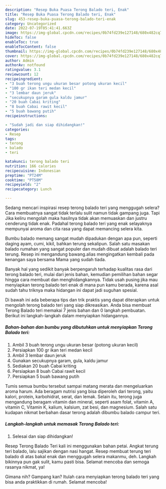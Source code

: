 ```yaml
---
description: "Resep Buka Puasa Terong Balado teri, Enak"
title: "Resep Buka Puasa Terong Balado teri, Enak"
slug: 453-resep-buka-puasa-terong-balado-teri-enak
category: Uncategorized
date: 2022-07-19T05:41:41.663Z
image: https://img-global.cpcdn.com/recipes/0b74fd239e127148/680x482cq70/terong-balado-teri-foto-resep-utama.jpg
hideToc: false
enableToc: true
enableTocContent: false
thumbnail: https://img-global.cpcdn.com/recipes/0b74fd239e127148/680x482cq70/terong-balado-teri-foto-resep-utama.jpg
cover: https://img-global.cpcdn.com/recipes/0b74fd239e127148/680x482cq70/terong-balado-teri-foto-resep-utama.jpg
author: Admin
authorAv: notfound
ratingvalue: 3.1
reviewcount: 12
recipeingredient:
- "3 buah terong ungu ukuran besar potong ukuran kecil"
- "100 gr ikan teri medan kecil"
- "3 lembar daun jeruk"
- "secukupnya garam gula kaldu jamur"
- "20 buah Cabai kriting"
- "8 buah Cabai rawit kecil"
- "5 buah bawang putih"
recipeinstructions:

- "Sudah jadi dan siap dihidangkan!"
categories:
- Resep
tags:
- terong
- balado
- teri

katakunci: terong balado teri 
nutrition: 166 calories
recipecuisine: Indonesian
preptime: "PT24M"
cooktime: "PT58M"
recipeyield: "2"
recipecategory: Lunch

---
```



Sedang mencari inspirasi resep terong balado teri yang menggugah selera? Cara membuatnya sangat tidak terlalu sulit namun tidak gampang juga. Tapi Jika keliru mengolah maka hasilnya tidak akan memuaskan dan justru cenderung tidak enak. Padahal terong balado teri yang enak selayaknya mempunyai aroma dan cita rasa yang dapat memancing selera kita.


Bumbu balado memang sangat mudah dipadukan dengan apa pun, seperti daging ayam, cumi, kikil, bahkan terung sekalipun. Salah satu masakan balado rumahan yang sangat populer dan mudah dibuat adalah balado teri terung. Resep ini mengandung bawang.alias mengingatkan kembali pada kenangan saya bersama Mama yang sudah tiada.

Banyak hal yang sedikit banyak berpengaruh terhadap kualitas rasa dari terong balado teri, mulai dari jenis bahan, kemudian pemilihan bahan segar hingga cara membuat dan menghidangkannya. Tidak usah pusing jika mau menyiapkan terong balado teri enak di mana pun kamu berada, karena asal sudah tahu triknya maka hidangan ini dapat jadi suguhan spesial.


Di bawah ini ada beberapa tips dan trik praktis yang dapat diterapkan untuk mengolah terong balado teri yang siap dikreasikan. Anda bisa membuat Terong Balado teri memakai 7 jenis bahan dan 0 langkah pembuatan. Berikut ini langkah-langkah dalam menyiapkan hidangannya.

<!--inarticleads1-->

##### Bahan-bahan dan bumbu yang dibutuhkan untuk menyiapkan Terong Balado teri:

1. Ambil 3 buah terong ungu ukuran besar (potong ukuran kecil)
1. Persiapkan 100 gr ikan teri medan kecil
1. Ambil 3 lembar daun jeruk
1. Gunakan secukupnya garam, gula, kaldu jamur
1. Sediakan 20 buah Cabai kriting
1. Persiapkan 8 buah Cabai rawit kecil
1. Persiapkan 5 buah bawang putih


Tumis semua bumbu tersebut sampai matang merata dan mengeluarkan aroma harum. Ada beragam nutrisi yang bisa diperoleh dari terong, yaitu kalori, protein, karbohidrat, serat, dan lemak. Selain itu, terong juga mengandung beragam vitamin dan mineral, seperti asam folat, vitamin A, vitamin C, Vitamin K, kalium, kalsium, zat besi, dan magnesium. Salah satu kudapan nikmat berbahan dasar terong adalah dibumbu balado campur teri. 

<!--inarticleads2-->

##### Langkah-langkah untuk memasak Terong Balado teri:


1. Selesai dan siap dihidangkan!

Resep Terong Balado Teri kali ini menggunakan bahan petai. Angkat terung teri balado, lalu sajikan dengan nasi hangat. Resep membuat terung teri balado di atas bakal enak dan menggugah selera makanmu, deh. Langkah bikinnya pun gak sulit, kamu pasti bisa. Selamat mencoba dan semoga rasanya nikmat, ya! 

Gimana nih? Gampang kan? Itulah cara menyiapkan terong balado teri yang bisa anda praktikkan di rumah. Selamat mencoba!
